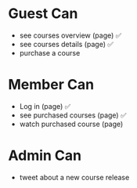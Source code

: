 
# Guest Can

* see courses overview (page) ✅ 
* see courses details (page)  ✅ 
* purchase a course


# Member Can

* Log in (page)  ✅
* see purchased courses (page) ✅
* watch purchased course (page)


# Admin Can

* tweet about a new course release
